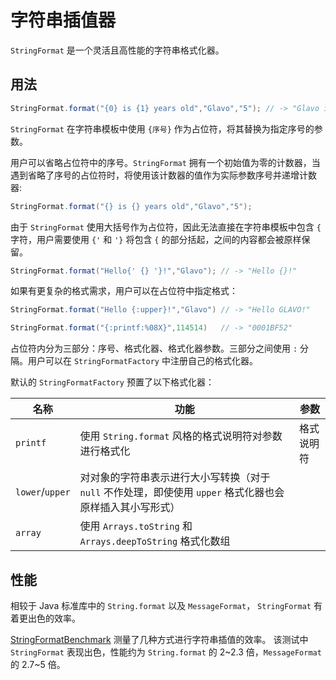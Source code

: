# 字符串插值器

`StringFormat` 是一个灵活且高性能的字符串格式化器。

## 用法

```java
StringFormat.format("{0} is {1} years old","Glavo","5"); // -> "Glavo is 5 years old"
```

`StringFormat` 在字符串模板中使用 `{序号}` 作为占位符，将其替换为指定序号的参数。

用户可以省略占位符中的序号。`StringFormat` 拥有一个初始值为零的计数器，当遇到省略了序号的占位符时，将使用该计数器的值作为实际参数序号并递增计数器:

```java
StringFormat.format("{} is {} years old","Glavo","5");
```

由于 `StringFormat` 使用大括号作为占位符，因此无法直接在字符串模板中包含 `{` 字符，用户需要使用 `{'` 和 `'}` 将包含 `{` 的部分括起，之间的内容都会被原样保留。

```java
StringFormat.format("Hello{' {} '}!","Glavo"); // -> "Hello {}!"
```

如果有更复杂的格式需求，用户可以在占位符中指定格式：

```java
StringFormat.format("Hello {:upper}!","Glavo") // -> "Hello GLAVO!"

StringFormat.format("{:printf:%08X}",114514)   // -> "0001BF52"
```

占位符内分为三部分：序号、格式化器、格式化器参数。三部分之间使用 `:` 分隔。用户可以在 `StringFormatFactory` 中注册自己的格式化器。

默认的 `StringFormatFactory` 预置了以下格式化器：

| 名称              | 功能                                                            | 参数    |
|-----------------|---------------------------------------------------------------|-------|
| `printf`        | 使用 `String.format` 风格的格式说明符对参数进行格式化                           | 格式说明符 |
| `lower`/`upper` | 对对象的字符串表示进行大小写转换（对于 `null` 不作处理，即使使用 `upper` 格式化器也会原样插入其小写形式） |       |
| `array`         | 使用 `Arrays.toString` 和 `Arrays.deepToString` 格式化数组            |       |

## 性能

相较于 Java 标准库中的 `String.format` 以及 `MessageFormat`， `StringFormat` 有着更出色的效率。

[StringFormatBenchmark](benchmark/src/main/java/kala/benchmark/StringFormatBenchmark.java) 测量了几种方式进行字符串插值的效率。
该测试中 `StringFormat` 表现出色，性能约为 `String.format` 的 2\~2.3 倍，`MessageFormat` 的 2.7\~5 倍。
